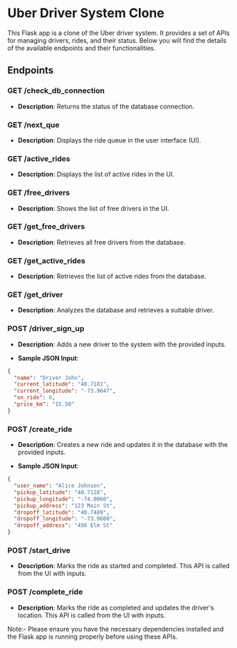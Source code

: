 # Uber Driver System Clone

This Flask app is a clone of the Uber driver system. It provides a set of APIs for managing drivers, rides, and their status. Below you will find the details of the available endpoints and their functionalities.

## Endpoints

### GET /check_db_connection

- **Description**: Returns the status of the database connection.

### GET /next_que

- **Description**: Displays the ride queue in the user interface (UI).

### GET /active_rides

- **Description**: Displays the list of active rides in the UI.

### GET /free_drivers

- **Description**: Shows the list of free drivers in the UI.

### GET /get_free_drivers

- **Description**: Retrieves all free drivers from the database.

### GET /get_active_rides

- **Description**: Retrieves the list of active rides from the database.

### GET /get_driver

- **Description**: Analyzes the database and retrieves a suitable driver.

### POST /driver_sign_up

- **Description**: Adds a new driver to the system with the provided inputs.

- **Sample JSON Input**:

```json
{
  "name": "Driver John",
  "current_latitude": "40.7181",
  "current_longitude": "-73.9647",
  "on_ride": 0,
  "price_km": "15.50"
}
```

### POST /create_ride
- **Description**: Creates a new ride and updates it in the database with the provided inputs.

- **Sample JSON Input**:
```json
{
  "user_name": "Alice Johnson",
  "pickup_latitude": "40.7128",
  "pickup_longitude": "-74.0060",
  "pickup_address": "123 Main St",
  "dropoff_latitude": "40.7489",
  "dropoff_longitude": "-73.9680",
  "dropoff_address": "456 Elm St"
}
```

### POST /start_drive
- **Description**: Marks the ride as started and completed. This API is called from the UI with inputs.

### POST /complete_ride
- **Description**: Marks the ride as completed and updates the driver's location. This API is called from the UI with inputs.

Note:-
Please ensure you have the necessary dependencies installed and the Flask app is running properly before using these APIs.